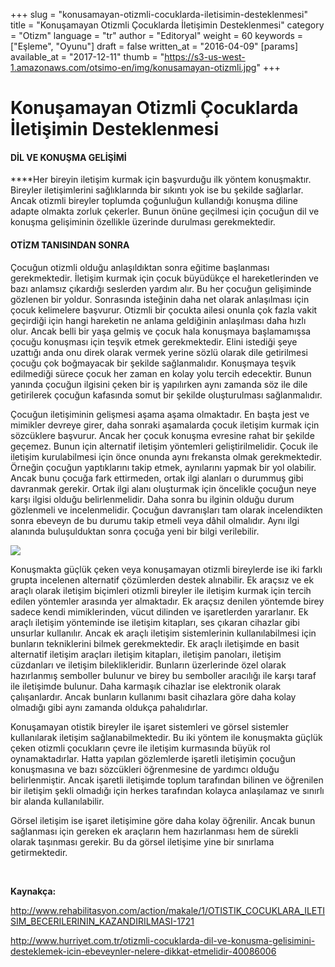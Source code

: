 +++
slug = "konusamayan-otizmli-cocuklarda-iletisimin-desteklenmesi"
title = "Konuşamayan Otizmli Çocuklarda İletişimin Desteklenmesi"
category = "Otizm"
language = "tr"
author = "Editoryal"
weight = 60
keywords = ["Eşleme", "Oyunu"]
draft = false
written_at = "2016-04-09"
[params]
available_at = "2017-12-11"
thumb = "https://s3-us-west-1.amazonaws.com/otsimo-en/img/konusamayan-otizmli.jpg"
+++


# Konuşamayan Otizmli Çocuklarda İletişimin Desteklenmesi

#### DİL VE KONUŞMA GELİŞİMİ

****Her bireyin iletişim kurmak için başvurduğu ilk yöntem konuşmaktır. Bireyler iletişimlerini sağlıklarında bir sıkıntı yok ise bu şekilde sağlarlar. Ancak otizmli bireyler toplumda çoğunluğun kullandığı konuşma diline adapte olmakta zorluk çekerler. Bunun önüne geçilmesi için çocuğun dil ve konuşma gelişiminin özellikle üzerinde durulması gerekmektedir.

#### OTİZM TANISINDAN SONRA

Çocuğun otizmli olduğu anlaşıldıktan sonra eğitime başlanması gerekmektedir. İletişim kurmak için çocuk büyüdükçe el hareketlerinden ve bazı anlamsız çıkardığı seslerden yardım alır. Bu her çocuğun gelişiminde gözlenen bir yoldur. Sonrasında isteğinin daha net olarak anlaşılması için çocuk kelimelere başvurur. Otizmli bir çocukta ailesi onunla çok fazla vakit geçirdiği için hangi hareketin ne anlama geldiğinin anlaşılması daha hızlı olur. Ancak belli bir yaşa gelmiş ve çocuk hala konuşmaya başlamamışsa çocuğu konuşması için teşvik etmek gerekmektedir. Elini istediği şeye uzattığı anda onu direk olarak vermek yerine sözlü olarak dile getirilmesi çocuğu çok boğmayacak bir şekilde sağlanmalıdır. Konuşmaya teşvik edilmediği sürece çocuk her zaman en kolay yolu tercih edecektir. Bunun yanında çocuğun ilgisini çeken bir iş yapılırken aynı zamanda söz ile dile getirilerek çocuğun kafasında somut bir şekilde oluşturulması sağlanmalıdır.

Çocuğun iletişiminin gelişmesi aşama aşama olmaktadır. En başta jest ve mimikler devreye girer, daha sonraki aşamalarda çocuk iletişim kurmak için sözcüklere başvurur. Ancak her çocuk konuşma evresine rahat bir şekilde geçemez. Bunun için alternatif iletişim yöntemleri geliştirilmelidir. Çocuk ile iletişim kurulabilmesi için önce onunda aynı frekansta olmak gerekmektedir. Örneğin çocuğun yaptıklarını takip etmek, aynılarını yapmak bir yol olabilir. Ancak bunu çocuğa fark ettirmeden, ortak ilgi alanları o durummuş gibi davranmak gerekir. Ortak ilgi alanı oluşturmak için öncelikle çocuğun neye karşı ilgisi olduğu belirlenmelidir. Daha sonra bu ilginin olduğu durum gözlenmeli ve incelenmelidir. Çocuğun davranışları tam olarak incelendikten sonra ebeveyn de bu durumu takip etmeli veya dâhil olmalıdır. Aynı ilgi alanında buluşulduktan sonra çocuğa yeni bir bilgi verilebilir.

![](https://s3-us-west-1.amazonaws.com/otsimo-en/img/blog_ici/play_tablets.jpg)

Konuşmakta güçlük çeken veya konuşamayan otizmli bireylerde ise iki farklı grupta incelenen alternatif çözümlerden destek alınabilir. Ek araçsız ve ek araçlı olarak iletişim biçimleri otizmli bireyler ile iletişim kurmak için tercih edilen yöntemler arasında yer almaktadır. Ek araçsız denilen yöntemde birey sadece kendi mimiklerinden, vücut dilinden ve işaretlerden yararlanır. Ek araçlı iletişim yönteminde ise iletişim kitapları, ses çıkaran cihazlar gibi unsurlar kullanılır. Ancak ek araçlı iletişim sistemlerinin kullanılabilmesi için bunların tekniklerini bilmek gerekmektedir. Ek araçlı iletişimde en basit alternatif iletişim araçları iletişim kitapları, iletişim panoları, iletişim cüzdanları ve iletişim bileklikleridir. Bunların üzerlerinde özel olarak hazırlanmış semboller bulunur ve birey bu semboller aracılığı ile karşı taraf ile iletişimde bulunur. Daha karmaşık cihazlar ise elektronik olarak çalışanlardır. Ancak bunların kullanımı basit cihazlara göre daha kolay olmadığı gibi aynı zamanda oldukça pahalıdırlar.

Konuşamayan otistik bireyler ile işaret sistemleri ve görsel sistemler kullanılarak iletişim sağlanabilmektedir. Bu iki yöntem ile konuşmakta güçlük çeken otizmli çocukların çevre ile iletişim kurmasında büyük rol oynamaktadırlar. Hatta yapılan gözlemlerde işaretli iletişimin çocuğun konuşmasına ve bazı sözcükleri öğrenmesine de yardımcı olduğu belirlenmiştir. Ancak işaretli iletişimde toplum tarafından bilinen ve öğrenilen bir iletişim şekli olmadığı için herkes tarafından kolayca anlaşılamaz ve sınırlı bir alanda kullanılabilir.

Görsel iletişim ise işaret iletişimine göre daha kolay öğrenilir. Ancak bunun sağlanması için gereken ek araçların hem hazırlanması hem de sürekli olarak taşınması gerekir. Bu da görsel iletişime yine bir sınırlama getirmektedir.

 

**Kaynakça:**

http://www.rehabilitasyon.com/action/makale/1/OTISTIK_COCUKLARA_ILETISIM_BECERILERININ_KAZANDIRILMASI-1721

http://www.hurriyet.com.tr/otizmli-cocuklarda-dil-ve-konusma-gelisimini-desteklemek-icin-ebeveynler-nelere-dikkat-etmelidir-40086006
